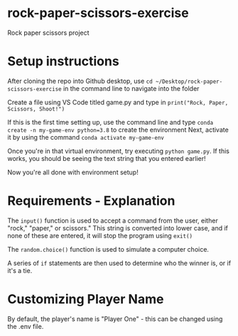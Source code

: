 # rock-paper-scissors-exercise
Rock paper scissors project

# Setup instructions

After cloning the repo into Github desktop, use `cd ~/Desktop/rock-paper-scissors-exercise` in the command line to navigate into the folder

Create a file using VS Code titled game.py and type in `print("Rock, Paper, Scissors, Shoot!")`

If this is the first time setting up, use the command line and type `conda create -n my-game-env python=3.8` to create the environment
Next, activate it by using the command `conda activate my-game-env`

Once you're in that virtual environment, try executing `python game.py`. If this works, you should be seeing the text string that you entered earlier!

Now you're all done with environment setup!

# Requirements - Explanation
The `input()` function is used to accept a command from the user, either "rock," "paper," or scissors." This string is converted into lower case, and if none of these are entered, it will stop the program using `exit()`

The `random.choice()` function is used to simulate a computer choice.

A series of `if` statements are then used to determine who the winner is, or if it's a tie.

# Customizing Player Name
By default, the player's name is "Player One" - this can be changed using the .env file.